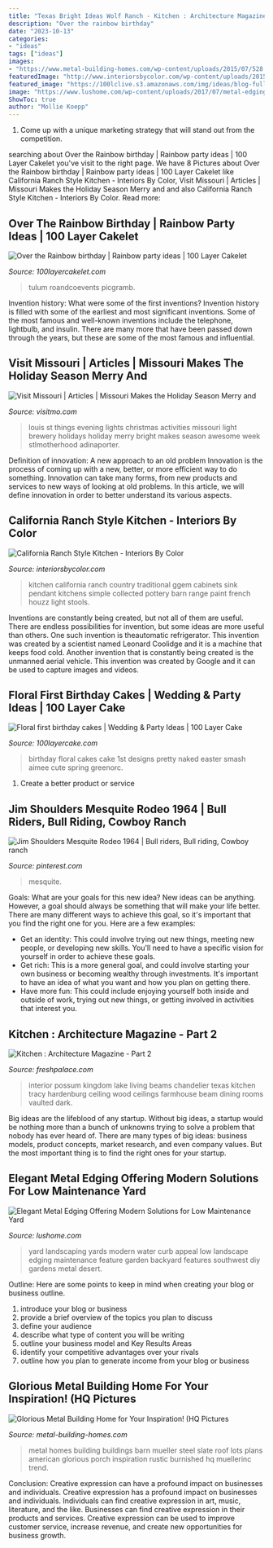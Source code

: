 ```yaml
---
title: "Texas Bright Ideas Wolf Ranch - Kitchen : Architecture Magazine"
description: "Over the rainbow birthday"
date: "2023-10-13"
categories:
- "ideas"
tags: ["ideas"]
images:
- "https://www.metal-building-homes.com/wp-content/uploads/2015/07/528.jpg"
featuredImage: "http://www.interiorsbycolor.com/wp-content/uploads/2015/01/c55150660316a937_4046-w800-h677-b0-p0-traditional-kitchen.jpg"
featured_image: "https://100lclive.s3.amazonaws.com/img/ideas/blog-full/186759.jpg"
image: "https://www.lushome.com/wp-content/uploads/2017/07/metal-edging-garden-border-landscaping-ideas-11.jpg"
ShowToc: true
author: "Mollie Koepp"
---
```



1. Come up with a unique marketing strategy that will stand out from the competition.

	

		
searching about Over the Rainbow birthday | Rainbow party ideas | 100 Layer Cakelet you've visit to the right page. We have 8 Pictures about Over the Rainbow birthday | Rainbow party ideas | 100 Layer Cakelet like California Ranch Style Kitchen - Interiors By Color, Visit Missouri | Articles | Missouri Makes the Holiday Season Merry and and also California Ranch Style Kitchen - Interiors By Color. Read more:
		
    
## Over The Rainbow Birthday | Rainbow Party Ideas | 100 Layer Cakelet

<img loading=lazy src="https://100lclive.s3.amazonaws.com/img/ideas/blog-full/186759.jpg" onerror="this.onerror=null;this.src='https://tse1.mm.bing.net/th?id=OIP.ZnXTZaNBUGpq53JItYKEwgHaLH&amp;pid=15.1';" alt="Over the Rainbow birthday | Rainbow party ideas | 100 Layer Cakelet">

_Source: 100layercakelet.com_

>tulum roandcoevents picgramb. 

	

Invention history: What were some of the first inventions?
Invention history is filled with some of the earliest and most significant inventions. Some of the most famous and well-known inventions include the telephone, lightbulb, and insulin. There are many more that have been passed down through the years, but these are some of the most famous and influential.

    
## Visit Missouri | Articles | Missouri Makes The Holiday Season Merry And

<img loading=lazy src="https://mdt-visitmo-cdn.s3.us-east-2.amazonaws.com/article-images/large-missouri-makes-the-holiday-season-merry-and-bright-5beb51ddb4385.jpg" onerror="this.onerror=null;this.src='https://tse1.mm.bing.net/th?id=OIP.vHRlKCqCA4cmFqRETB17IgHaE8&amp;pid=15.1';" alt="Visit Missouri | Articles | Missouri Makes the Holiday Season Merry and">

_Source: visitmo.com_

>louis st things evening lights christmas activities missouri light brewery holidays holiday merry bright makes season awesome week stlmotherhood adinaporter. 

	

Definition of innovation: A new approach to an old problem
Innovation is the process of coming up with a new, better, or more efficient way to do something. Innovation can take many forms, from new products and services to new ways of looking at old problems. In this article, we will define innovation in order to better understand its various aspects.

    
## California Ranch Style Kitchen - Interiors By Color

<img loading=lazy src="http://www.interiorsbycolor.com/wp-content/uploads/2015/01/c55150660316a937_4046-w800-h677-b0-p0-traditional-kitchen.jpg" onerror="this.onerror=null;this.src='https://tse3.mm.bing.net/th?id=OIP.xZk27C_nPLGfGYHGaffq8QHaGR&amp;pid=15.1';" alt="California Ranch Style Kitchen - Interiors By Color">

_Source: interiorsbycolor.com_

>kitchen california ranch country traditional ggem cabinets sink pendant kitchens simple collected pottery barn range paint french houzz light stools. 

	

Inventions are constantly being created, but not all of them are useful. There are endless possibilities for invention, but some ideas are more useful than others. One such invention is theautomatic refrigerator. This invention was created by a scientist named Leonard Coolidge and it is a machine that keeps food cold. Another invention that is constantly being created is the unmanned aerial vehicle. This invention was created by Google and it can be used to capture images and videos.

    
## Floral First Birthday Cakes | Wedding &amp; Party Ideas | 100 Layer Cake

<img loading=lazy src="http://100lclive.s3.amazonaws.com/img/ideas/landscape/141355.jpg" onerror="this.onerror=null;this.src='https://tse1.mm.bing.net/th?id=OIP.58sMabZCE_cA-glzgQ58ZwHaLH&amp;pid=15.1';" alt="Floral first birthday cakes | Wedding &amp; Party Ideas | 100 Layer Cake">

_Source: 100layercake.com_

>birthday floral cakes cake 1st designs pretty naked easter smash aimee cute spring greenorc. 

	

1. Create a better product or service 

    
## Jim Shoulders Mesquite Rodeo 1964 | Bull Riders, Bull Riding, Cowboy Ranch

<img loading=lazy src="https://i.pinimg.com/736x/12/d6/49/12d6498f8d39b4cb825e17abd249e24c.jpg" onerror="this.onerror=null;this.src='https://tse2.mm.bing.net/th?id=OIP.gbNSfI2mJ6XQJfipRfp6IwHaF1&amp;pid=15.1';" alt="Jim Shoulders Mesquite Rodeo 1964 | Bull riders, Bull riding, Cowboy ranch">

_Source: pinterest.com_

>mesquite. 

	

Goals: What are your goals for this new idea?
New ideas can be anything. However, a goal should always be something that will make your life better. There are many different ways to achieve this goal, so it's important that you find the right one for you. Here are a few examples: 
- Get an identity: This could involve trying out new things, meeting new people, or developing new skills. You'll need to have a specific vision for yourself in order to achieve these goals. 
- Get rich: This is a more general goal, and could involve starting your own business or becoming wealthy through investments. It's important to have an idea of what you want and how you plan on getting there. 
- Have more fun: This could include enjoying yourself both inside and outside of work, trying out new things, or getting involved in activities that interest you.

    
## Kitchen : Architecture Magazine - Part 2

<img loading=lazy src="http://www.freshpalace.com/wp-content/uploads/2014/10/Large-Beams-Chandelier-Living-Room.jpg" onerror="this.onerror=null;this.src='https://tse3.mm.bing.net/th?id=OIP.yOtWy7BuU5zj8nmwZ9C7XgHaJp&amp;pid=15.1';" alt="Kitchen : Architecture Magazine - Part 2">

_Source: freshpalace.com_

>interior possum kingdom lake living beams chandelier texas kitchen tracy hardenburg ceiling wood ceilings farmhouse beam dining rooms vaulted dark. 

	

Big ideas are the lifeblood of any startup. Without big ideas, a startup would be nothing more than a bunch of unknowns trying to solve a problem that nobody has ever heard of. There are many types of big ideas: business models, product concepts, market research, and even company values. But the most important thing is to find the right ones for your startup.

    
## Elegant Metal Edging Offering Modern Solutions For Low Maintenance Yard

<img loading=lazy src="https://www.lushome.com/wp-content/uploads/2017/07/metal-edging-garden-border-landscaping-ideas-11.jpg" onerror="this.onerror=null;this.src='https://tse2.mm.bing.net/th?id=OIP.YSaEJutH0dps3-iY6Bg9vgHaFj&amp;pid=15.1';" alt="Elegant Metal Edging Offering Modern Solutions for Low Maintenance Yard">

_Source: lushome.com_

>yard landscaping yards modern water curb appeal low landscape edging maintenance feature garden backyard features southwest diy gardens metal desert. 

	

Outline: Here are some points to keep in mind when creating your blog or business outline.
1. introduce your blog or business 
2. provide a brief overview of the topics you plan to discuss 
3. define your audience 
4. describe what type of content you will be writing 
5. outline your business model and Key Results Areas 
6. identify your competitive advantages over your rivals 
7. outline how you plan to generate income from your blog or business  
    
## Glorious Metal Building Home For Your Inspiration! (HQ Pictures

<img loading=lazy src="https://www.metal-building-homes.com/wp-content/uploads/2015/07/528.jpg" onerror="this.onerror=null;this.src='https://tse4.mm.bing.net/th?id=OIP.zWRgmAANCpXQrw2XFdiCZAHaE8&amp;pid=15.1';" alt="Glorious Metal Building Home for Your Inspiration! (HQ Pictures">

_Source: metal-building-homes.com_

>metal homes building buildings barn mueller steel slate roof lots plans american glorious porch inspiration rustic burnished hq muellerinc trend. 

	

Conclusion: Creative expression can have a profound impact on businesses and individuals.
Creative expression has a profound impact on businesses and individuals. Individuals can find creative expression in art, music, literature, and the like. Businesses can find creative expression in their products and services. Creative expression can be used to improve customer service, increase revenue, and create new opportunities for business growth.

